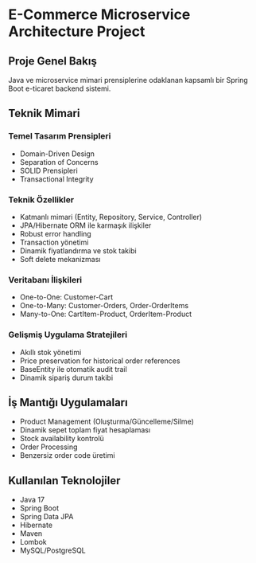 # E-Commerce Microservice Architecture Project

## Proje Genel Bakış
Java ve microservice mimari prensiplerine odaklanan kapsamlı bir Spring Boot e-ticaret backend sistemi.

## Teknik Mimari

### Temel Tasarım Prensipleri
- Domain-Driven Design
- Separation of Concerns
- SOLID Prensipleri
- Transactional Integrity

### Teknik Özellikler
- Katmanlı mimari (Entity, Repository, Service, Controller)
- JPA/Hibernate ORM ile karmaşık ilişkiler
- Robust error handling
- Transaction yönetimi
- Dinamik fiyatlandırma ve stok takibi
- Soft delete mekanizması

### Veritabanı İlişkileri
- One-to-One: Customer-Cart
- One-to-Many: Customer-Orders, Order-OrderItems
- Many-to-One: CartItem-Product, OrderItem-Product

### Gelişmiş Uygulama Stratejileri
- Akıllı stok yönetimi
- Price preservation for historical order references
- BaseEntity ile otomatik audit trail
- Dinamik sipariş durum takibi

## İş Mantığı Uygulamaları
- Product Management (Oluşturma/Güncelleme/Silme)
- Dinamik sepet toplam fiyat hesaplaması
- Stock availability kontrolü
- Order Processing
- Benzersiz order code üretimi

## Kullanılan Teknolojiler
- Java 17
- Spring Boot
- Spring Data JPA
- Hibernate
- Maven
- Lombok
- MySQL/PostgreSQL

